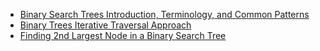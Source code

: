 * [Binary Search Trees Introduction, Terminology, and Common Patterns](https://github.com/codepath/compsci_guides/wiki/Binary-Trees-Overview)
* [Binary Trees Iterative Traversal Approach](https://github.com/codepath/compsci_guides/wiki/Binary-Trees-Iterative-Traversal)
* [Finding 2nd Largest Node in a Binary Search Tree](https://github.com/codepath/compsci_guides/wiki/Binary-Trees-2nd-Largest)